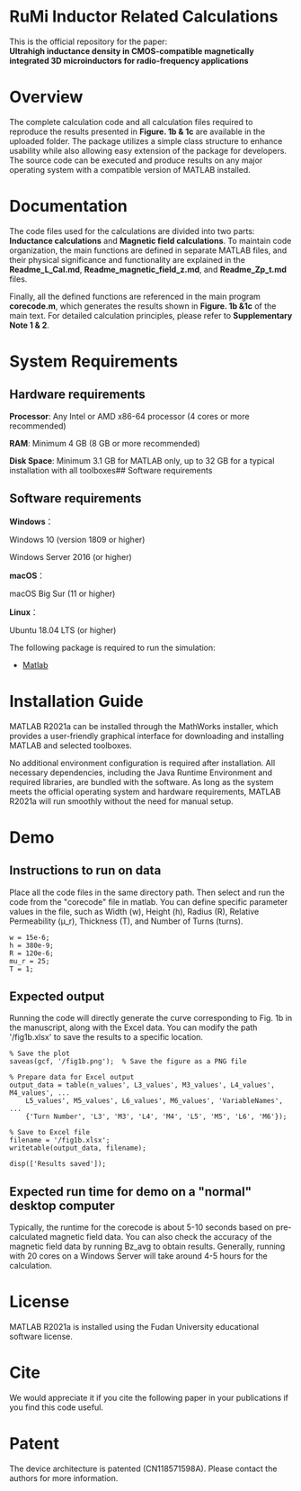 # RuMi Inductor Related Calculations

This is the official repository for the paper:  
**Ultrahigh inductance density in CMOS-compatible magnetically integrated 3D microinductors for radio-frequency applications**

# Overview

The complete calculation code and all calculation files required to reproduce the results presented in **Figure. 1b & 1c** are available in the uploaded folder. The package utilizes a simple class structure to enhance usability while also allowing easy extension of the package for developers. The source code can be executed and produce results on any major operating system with a compatible version of MATLAB installed.

# Documentation

The code files used for the calculations are divided into two parts: **Inductance calculations** and **Magnetic field calculations**. To maintain code organization, the main functions are defined in separate MATLAB files, and their physical significance and functionality are explained in the **Readme_L_Cal.md**, **Readme_magnetic_field_z.md**, and **Readme_Zp_t.md** files.

Finally, all the defined functions are referenced in the main program **corecode.m**, which generates the results shown in **Figure. 1b &1c** of the main text. For detailed calculation principles, please refer to **Supplementary Note 1 & 2**.

# System Requirements

## Hardware requirements

**Processor**: Any Intel or AMD x86-64 processor (4 cores or more recommended)

**RAM**: Minimum 4 GB (8 GB or more recommended)

**Disk Space**: Minimum 3.1 GB for MATLAB only, up to 32 GB for a typical installation with all toolboxes## Software requirements

## Software requirements

**Windows**：

Windows 10 (version 1809 or higher)

Windows Server 2016 (or higher)

**macOS**：

macOS Big Sur (11 or higher)

**Linux**：

Ubuntu 18.04 LTS (or higher)
 

The following package is required to run the simulation:

- [Matlab](https://www.mathworks.com/products/matlab.html)


# Installation Guide

MATLAB R2021a can be installed through the MathWorks installer, which provides a user-friendly graphical interface for downloading and installing MATLAB and selected toolboxes. 

No additional environment configuration is required after installation. All necessary dependencies, including the Java Runtime Environment and required libraries, are bundled with the software. As long as the system meets the official operating system and hardware requirements, MATLAB R2021a will run smoothly without the need for manual setup.

# Demo

## Instructions to run on data
Place all the code files in the same directory path. Then select and run the code from the "corecode" file in matlab. You can define specific parameter values in the file, such as Width (w), Height (h), Radius (R), Relative Permeability (μ_r), Thickness (T), and Number of Turns (turns).

```
w = 15e-6;
h = 380e-9;
R = 120e-6;
mu_r = 25;
T = 1;
```

## Expected output
Running the code will directly generate the curve corresponding to Fig. 1b in the manuscript, along with the Excel data. You can modify the path '/fig1b.xlsx' to save the results to a specific location.

```
% Save the plot
saveas(gcf, '/fig1b.png');  % Save the figure as a PNG file

% Prepare data for Excel output
output_data = table(n_values', L3_values', M3_values', L4_values', M4_values', ...
    L5_values', M5_values', L6_values', M6_values', 'VariableNames', ...
    {'Turn Number', 'L3', 'M3', 'L4', 'M4', 'L5', 'M5', 'L6', 'M6'});

% Save to Excel file
filename = '/fig1b.xlsx';
writetable(output_data, filename);

disp(['Results saved']);
```

## Expected run time for demo on a "normal" desktop computer
Typically, the runtime for the corecode is about 5-10 seconds based on pre-calculated magnetic field data. You can also check the accuracy of the magnetic field data by running Bz_avg to obtain results. Generally, running with 20 cores on a Windows Server will take around 4-5 hours for the calculation.

# License

MATLAB R2021a is installed using the Fudan University educational software license.

# Cite

We would appreciate it if you cite the following paper in your publications if you find this code useful.

# Patent

The device architecture is patented (CN118571598A). Please contact the authors for more information.
